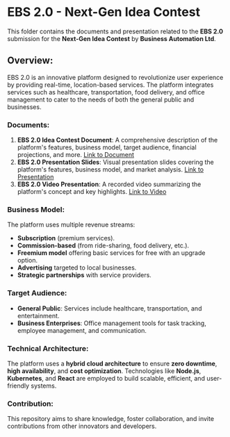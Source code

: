 # EBS 2.0 - Next-Gen Idea Contest

This folder contains the documents and presentation related to the **EBS 2.0** submission for the **Next-Gen Idea Contest** by **Business Automation Ltd**.

## Overview:
EBS 2.0 is an innovative platform designed to revolutionize user experience by providing real-time, location-based services. The platform integrates services such as healthcare, transportation, food delivery, and office management to cater to the needs of both the general public and businesses.

### Documents:
1. **EBS 2.0 Idea Contest Document**: A comprehensive description of the platform's features, business model, target audience, financial projections, and more. [Link to Document](EBS%202.0-Idea%20Contest.pdf)
2. **EBS 2.0 Presentation Slides**: Visual presentation slides covering the platform's features, business model, and market analysis. [Link to Presentation](EBS%202.0-Presentation.pdf)
3. **EBS 2.0 Video Presentation**: A recorded video summarizing the platform's concept and key highlights. [Link to Video](EBS%202.0-Idea%20Contest-Video%20Presentation.mp4)

### Business Model:
The platform uses multiple revenue streams:
- **Subscription** (premium services).
- **Commission-based** (from ride-sharing, food delivery, etc.).
- **Freemium model** offering basic services for free with an upgrade option.
- **Advertising** targeted to local businesses.
- **Strategic partnerships** with service providers.

### Target Audience:
- **General Public**: Services include healthcare, transportation, and entertainment.
- **Business Enterprises**: Office management tools for task tracking, employee management, and communication.

### Technical Architecture:
The platform uses a **hybrid cloud architecture** to ensure **zero downtime**, **high availability**, and **cost optimization**. Technologies like **Node.js**, **Kubernetes**, and **React** are employed to build scalable, efficient, and user-friendly systems.

### Contribution:
This repository aims to share knowledge, foster collaboration, and invite contributions from other innovators and developers.


